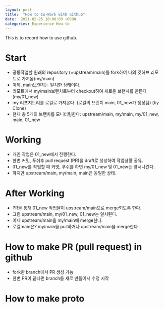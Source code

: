```yaml
---
layout: post
title:  "How to Co-Work with Github"
date:  2021-02-25 10:00:00 +0900
categories: Experience How-to
---
```


This is to record how to use github.

# Start
- 공동작업할 원래의 repository (=upstream/main)를 fork하여 나의 깃허브 리모트로 가져옴(my/main)
- 이제, main브랜치는 일치한 상태이다.
- 리모트에서 my/main브랜치로부터 checkout하여 새로운 브랜치를 만든다 (my/01_new)
- my 리포지토리를 로컬로 가져온다. (로컬의 브랜치 main, 01_new가 생성됨) (by Clone)
- 현재 총 5개의 브랜치를 모니터링한다: upstream/main, my/main, my/01_new, main, 01_new

# Working
- 개인 작업은 01_new에서 진행햔다.
- 한번 커밋, 푸쉬후 pull request (PR)을 draft로 생성하여 작업상황 공유.
- 01_new를 작업할 때 커밋, 푸쉬를 하면 my/01_new 및 01_new는 앞서나간다.
- 하지만 upstream/main, my/main, main은 동일한 상태.

# After Working
- PR을 통해 01_new 작업물이 upstream/main으로 merge되도록 한다.
- 그럼 upstream/main, my/01_new, 01_new는 일치된다.
- 이제 upstream/main을 my/main에 merge한다. 
- 로컬main은? my/main을 pull하거나 upstream/main을 merge한다

# How to make PR (pull request) in github
- fork한 branch에서 PR 생성 가능
- 한번 PR이 끝나면 branch를 새로 만들어서 수정 시작

# How to make proto 

  